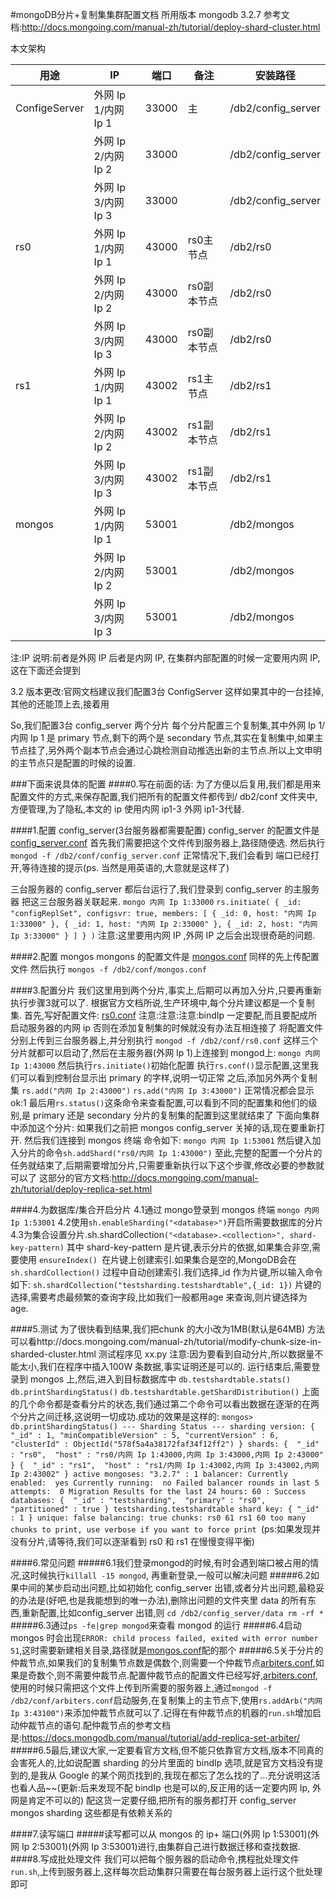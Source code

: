 #mongoDB分片+复制集集群配置文档
所用版本 mongodb 3.2.7
参考文档:http://docs.mongoing.com/manual-zh/tutorial/deploy-shard-cluster.html

本文架构  

|   用途        |          IP               | 端口  |    备注    |      安装路径 | 
|---------|----------------------------|-----|------------|----------------|
|ConfigeServer  |外网 Ip 1/内网 Ip 1  |33000  |  主       |    /db2/config_server|
|               | 外网 Ip 2/内网 Ip 2    | 33000 |          |      /db2/config_server|
|                |外网 Ip 3/内网 Ip 3   | 33000 |          |      /db2/config_server|
|rs0             |外网 Ip 1/内网 Ip 1  | 43000 |  rs0主节点  | /db2/rs0|
|                |外网 Ip 2/内网 Ip 2    | 43000 |  rs0副本节点 | /db2/rs0|
|                |外网 Ip 3/内网 Ip 3   | 43000 |  rs0副本节点 | /db2/rs0|
|rs1             |外网 Ip 1/内网 Ip 1  | 43002 |  rs1主节点  | /db2/rs1|
|                |外网 Ip 2/内网 Ip 2    | 43002 |  rs1副本节点 | /db2/rs1|
|                |外网 Ip 3/内网 Ip 3   | 43002 |  rs1副本节点 | /db2/rs1|
|mongos          |外网 Ip 1/内网 Ip 1  | 53001 |            |  /db2/mongos|
|          |外网 Ip 2/内网 Ip 2    |53001|               |/db2/mongos|
|          |外网 Ip 3/内网 Ip 3    |53001|               |/db2/mongos|

注:IP 说明:前者是外网 IP 后者是内网 IP, 在集群内部配置的时候一定要用内网 IP, 这在下面还会提到

3.2 版本更改:官网文档建议我们配置3台 ConfigServer 这样如果其中的一台挂掉,其他的还能顶上去,接着用

So,我们配置3台 config_server 两个分片 每个分片配置三个复制集,其中外网 Ip 1/内网 Ip 1 是 primary 节点,剩下的两个是 secondary 节点,其实在复制集中,如果主节点挂了,另外两个副本节点会通过心跳检测自动推选出新的主节点.所以上文申明的主节点只是配置的时候的设置.

###下面来说具体的配置
####0.写在前面的话:
为了方便以后复用,我们都是用来配置文件的方式,来保存配置,我们把所有的配置文件都传到/ db2/conf 文件夹中,方便管理,为了隐私,本文的 ip 使用内网 ip1-3 外网 ip1-3代替.

####1.配置 config_server(3台服务器都需要配置)
config_server 的配置文件是 [config_server.conf](./config_server.conf)
首先我们需要把这个文件传到服务器上,路径随便选.
然后执行 `mongod -f /db2/conf/config_server.conf`
正常情况下,我们会看到 端口已经打开,等待连接的提示(ps. 当然是用英语的,大意就是这样了)


三台服务器的 config_server 都后台运行了,我们登录到 config_server 的主服务器 把这三台服务器关联起来.
`mongo 内网 Ip 1:33000`
`rs.initiate( {
   _id: "configReplSet",
   configsvr: true,
   members: [
      { _id: 0, host: "内网 Ip 1:33000" },
      { _id: 1, host: "内网 Ip 2:33000" },
      { _id: 2, host: "内网 Ip 3:33000" }
   ]
} )` 注意:这里要用内网 IP ,外网 IP 之后会出现很奇葩的问题.

####2.配置 mongos
mongons 的配置文件是 [mongos.conf](./mongos.conf)
同样的先上传配置文件
然后执行 `mongos -f /db2/conf/mongos.conf`

####3.配置分片
我们这里用到两个分片,事实上,后期可以再加入分片,只要再重新执行步骤3就可以了.
根据官方文档所说,生产环境中,每个分片建议都是一个复制集.
首先,写好配置文件: [rs0.conf](./rs0.conf) 注意:注意:注意:bindIp 一定要配,而且要配成所启动服务器的内网 ip 否则在添加复制集的时候就没有办法互相连接了
将配置文件分别上传到三台服务器上,并分别执行
`mongod -f /db2/conf/rs0.conf`
这样三个分片就都可以启动了,然后在主服务器(外网 Ip 1)上连接到 mongod上:
`mongo 内网 Ip 1:43000`
然后执行`rs.initiate()`初始化配置
执行`rs.conf()`显示配置,这里我们可以看到控制台显示出 primary 的字样,说明一切正常
之后,添加另外两个复制集
`rs.add("内网 Ip 2:43000")`
`rs.add("内网 Ip 3:43000")`
正常情况都会显示 ok:1
最后用`rs.status()`这条命令来查看配置,可以看到不同的配置集和他们的级别,是 primary 还是 secondary
分片的复制集的配置到这里就结束了
下面向集群中添加这个分片:
如果我们之前把 mongos config_server 关掉的话,现在要重新打开.
然后我们连接到 mongos 终端 命令如下:
`mongo 内网 Ip 1:53001`
然后键入加入分片的命令`sh.addShard("rs0/内网 Ip 1:43000")`
至此,完整的配置一个分片的任务就结束了,后期需要增加分片,只需要重新执行以下这个步骤,修改必要的参数就可以了
这部分的官方文档:http://docs.mongoing.com/manual-zh/tutorial/deploy-replica-set.html

####4.为数据库/集合开启分片
4.1通过 mongo登录到 mongos 终端 `mongo 内网 Ip 1:53001`
4.2使用` sh.enableSharding("<database>") `开启所需要数据库的分片
4.3为集合设置分片.sh.shardCollection`("<database>.<collection>", shard-key-pattern)` 其中 shard-key-pattern 是片键,表示分片的依据,如果集合非空,需要使用 `ensureIndex() `在片键上创建索引.如果集合是空的,MongoDB会在` sh.shardCollection()` 过程中自动创建索引.我们选择_id 作为片键,所以输入命令如下:
`sh.shardCollection("testsharding.testshardtable",{_id: 1})`
片键的选择,需要考虑最频繁的查询字段,比如我们一般都用age 来查询,则片键选择为 age.

####5.测试
为了很快看到结果,我们把chunk 的大小改为1MB(默认是64MB) 方法可以看http://docs.mongoing.com/manual-zh/tutorial/modify-chunk-size-in-sharded-cluster.html
测试程序见 xx.py 注意:因为要看到自动分片,所以数据量不能太小,我们在程序中插入100W 条数据,事实证明还是可以的.
运行结束后,需要登录到 mongos 上,然后,进入到目标数据库中
`db.testshardtable.stats()`
`db.printShardingStatus()`
`db.testshardtable.getShardDistribution()`
上面的几个命令都是查看分片的状态,我们通过第二个命令可以看出数据在逐渐的在两个分片之间迁移,这说明一切成功.成功的效果是这样的:
`mongos> db.printShardingStatus()
--- Sharding Status ---
  sharding version: {
    "_id" : 1,
    "minCompatibleVersion" : 5,
    "currentVersion" : 6,
    "clusterId" : ObjectId("578f5a4a38172faf34f12ff2")
}
  shards:
    {  "_id" : "rs0",  "host" : "rs0/内网 Ip 1:43000,内网 Ip 3:43000,内网 Ip 2:43000" }
    {  "_id" : "rs1",  "host" : "rs1/内网 Ip 1:43002,内网 Ip 3:43002,内网 Ip 2:43002" }
  active mongoses:
    "3.2.7" : 1
  balancer:
    Currently enabled:  yes
    Currently running:  no
    Failed balancer rounds in last 5 attempts:  0
    Migration Results for the last 24 hours:
        60 : Success
  databases:
    {  "_id" : "testsharding",  "primary" : "rs0",  "partitioned" : true }
        testsharding.testshardtable
            shard key: { "_id" : 1 }
            unique: false
            balancing: true
            chunks:
                rs0 61
                rs1 60
            too many chunks to print, use verbose if you want to force print
`(ps:如果发现并没有分片,请等待,我们可以逐渐看到 rs0 和 rs1 在慢慢变得平衡)

####6.常见问题
#####6.1我们登录mongod的时候,有时会遇到端口被占用的情况,这时候执行`killall -15 mongod`, 再重新登录,一般可以解决问题
#####6.2如果中间的某步启动出问题,比如初始化 config_server 出错,或者分片出问题,最稳妥的办法是(好吧,也是我能想到的唯一办法),删除出问题的文件夹里 data 的所有东西,重新配置,比如config_server 出错,则
`cd /db2/config_server/data
rm -rf *`
#####6.3通过`ps -fe|grep mongod`来查看 mongod 的运行
#####6.4启动 mongos 时会出现`ERROR: child process failed, exited with error number 51`,这时需要新建相关目录,路径就是[mongos.conf](./mongos.conf)配的那个
#####6.5关于分片的仲裁节点,如果我们的复制集节点数是偶数个,则需要一个仲裁节点[arbiters.conf](./arbiters.conf),如果是奇数个,则不需要仲裁节点.配置仲裁节点的配置文件已经写好,[arbiters.conf](./arbiters.conf),使用的时候只需把这个文件上传到所需要的服务器上,通过`mongod -f /db2/conf/arbiters.conf`启动服务,在复制集上的主节点下,使用`rs.addArb("内网 Ip 3:43100")`来添加仲裁节点就可以了.记得在有仲裁节点的机器的`run.sh`增加启动仲裁节点的语句.配仲裁节点的参考文档是:https://docs.mongodb.com/manual/tutorial/add-replica-set-arbiter/
#####6.5最后,建议大家,一定要看官方文档,但不能只依靠官方文档,版本不同真的会害死人的,比如说配置 sharding 的分片里面的 bindIp 选项,就是官方文档没有提到的,是我从 Google 的某个网页找到的,我现在都忘了怎么找的了...充分说明这活也看人品~~(更新:后来发现不配 bindIp 也是可以的,反正用的话一定要内网 Ip, 外网是肯定不可以的)
配这货一定要仔细,把所有的服务都打开 config_server mongos sharding 这些都是有依赖关系的

####7.读写端口
#####读写都可以从 mongos 的 ip+ 端口(外网 Ip 1:53001)(外网 Ip 2:53001)(外网 Ip 3:53001)进行,由集群自己进行数据迁移和查找数据.
####8.写成批处理文件
我们可以把每个服务器的启动命令,携程批处理文件`run.sh`,上传到服务器上,这样每次启动集群只需要在每台服务器上运行这个批处理即可


